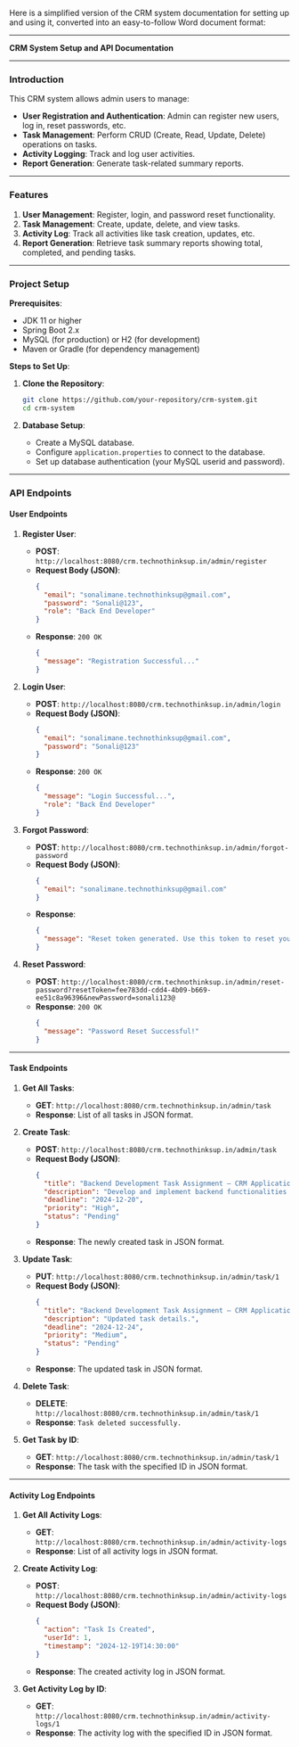 Here is a simplified version of the CRM system documentation for setting up and using it, converted into an easy-to-follow Word document format:

---

**CRM System Setup and API Documentation**

---

### **Introduction**

This CRM system allows admin users to manage:

- **User Registration and Authentication**: Admin can register new users, log in, reset passwords, etc.
- **Task Management**: Perform CRUD (Create, Read, Update, Delete) operations on tasks.
- **Activity Logging**: Track and log user activities.
- **Report Generation**: Generate task-related summary reports.

---

### **Features**

1. **User Management**: Register, login, and password reset functionality.
2. **Task Management**: Create, update, delete, and view tasks.
3. **Activity Log**: Track all activities like task creation, updates, etc.
4. **Report Generation**: Retrieve task summary reports showing total, completed, and pending tasks.

---

### **Project Setup**

**Prerequisites**:
- JDK 11 or higher
- Spring Boot 2.x
- MySQL (for production) or H2 (for development)
- Maven or Gradle (for dependency management)

**Steps to Set Up**:

1. **Clone the Repository**:
    ```bash
    git clone https://github.com/your-repository/crm-system.git
    cd crm-system
    ```

2. **Database Setup**:
    - Create a MySQL database.
    - Configure `application.properties` to connect to the database.
    - Set up database authentication (your MySQL userid and password).

---

### **API Endpoints**

#### **User Endpoints**

1. **Register User**:
   - **POST**: `http://localhost:8080/crm.technothinksup.in/admin/register`
   - **Request Body (JSON)**:
     ```json
     {
       "email": "sonalimane.technothinksup@gmail.com",
       "password": "Sonali@123",
       "role": "Back End Developer"
     }
     ```
   - **Response**: `200 OK`
     ```json
     {
       "message": "Registration Successful..."
     }
     ```

2. **Login User**:
   - **POST**: `http://localhost:8080/crm.technothinksup.in/admin/login`
   - **Request Body (JSON)**:
     ```json
     {
       "email": "sonalimane.technothinksup@gmail.com",
       "password": "Sonali@123"
     }
     ```
   - **Response**: `200 OK`
     ```json
     {
       "message": "Login Successful...",
       "role": "Back End Developer"
     }
     ```

3. **Forgot Password**:
   - **POST**: `http://localhost:8080/crm.technothinksup.in/admin/forgot-password`
   - **Request Body (JSON)**:
     ```json
     {
       "email": "sonalimane.technothinksup@gmail.com"
     }
     ```
   - **Response**: 
     ```json
     {
       "message": "Reset token generated. Use this token to reset your password: fee783dd-cdd4-4b09-b669-ee51c8a96396"
     }
     ```

4. **Reset Password**:
   - **POST**: `http://localhost:8080/crm.technothinksup.in/admin/reset-password?resetToken=fee783dd-cdd4-4b09-b669-ee51c8a96396&newPassword=sonali123@`
   - **Response**: `200 OK`
     ```json
     {
       "message": "Password Reset Successful!"
     }
     ```

---

#### **Task Endpoints**

1. **Get All Tasks**:
   - **GET**: `http://localhost:8080/crm.technothinksup.in/admin/task`
   - **Response**: List of all tasks in JSON format.

2. **Create Task**:
   - **POST**: `http://localhost:8080/crm.technothinksup.in/admin/task`
   - **Request Body (JSON)**:
     ```json
     {
       "title": "Backend Development Task Assignment – CRM Application",
       "description": "Develop and implement backend functionalities for the CRM Application.",
       "deadline": "2024-12-20",
       "priority": "High",
       "status": "Pending"
     }
     ```
   - **Response**: The newly created task in JSON format.

3. **Update Task**:
   - **PUT**: `http://localhost:8080/crm.technothinksup.in/admin/task/1`
   - **Request Body (JSON)**:
     ```json
     {
       "title": "Backend Development Task Assignment – CRM Application",
       "description": "Updated task details.",
       "deadline": "2024-12-24",
       "priority": "Medium",
       "status": "Pending"
     }
     ```
   - **Response**: The updated task in JSON format.

4. **Delete Task**:
   - **DELETE**: `http://localhost:8080/crm.technothinksup.in/admin/task/1`
   - **Response**: `Task deleted successfully.`

5. **Get Task by ID**:
   - **GET**: `http://localhost:8080/crm.technothinksup.in/admin/task/1`
   - **Response**: The task with the specified ID in JSON format.

---

#### **Activity Log Endpoints**

1. **Get All Activity Logs**:
   - **GET**: `http://localhost:8080/crm.technothinksup.in/admin/activity-logs`
   - **Response**: List of all activity logs in JSON format.

2. **Create Activity Log**:
   - **POST**: `http://localhost:8080/crm.technothinksup.in/admin/activity-logs`
   - **Request Body (JSON)**:
     ```json
     {
       "action": "Task Is Created",
       "userId": 1,
       "timestamp": "2024-12-19T14:30:00"
     }
     ```
   - **Response**: The created activity log in JSON format.

3. **Get Activity Log by ID**:
   - **GET**: `http://localhost:8080/crm.technothinksup.in/admin/activity-logs/1`
   - **Response**: The activity log with the specified ID in JSON format.


